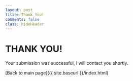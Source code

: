 ```yaml
---
layout: post
title: Thank You!
comments: false
class: hideHeader
---
```


# __THANK YOU!__

Your submission was successful, I will contact you shortly.

[Back to main page]({{ site.baseurl }}/index.html)